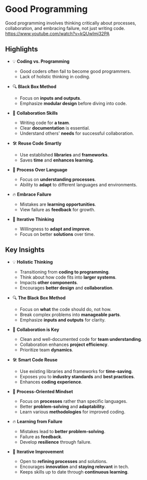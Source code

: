 # Good Programming
Good programming involves thinking critically about processes, collaboration, and embracing failure, not just writing code.
https://www.youtube.com/watch?v=kQUwImj32PA

## Highlights
- 💡 **Coding vs. Programming**
  - Good coders often fail to become good programmers.
  - Lack of holistic thinking in coding.

- 🔍 **Black Box Method**
  - Focus on **inputs and outputs**.
  - Emphasize **modular design** before diving into code.

- 🤝 **Collaboration Skills**
  - Writing code for **a team**.
  - Clear **documentation** is essential.
  - Understand others' **needs** for successful collaboration.

- 🛠️ **Reuse Code Smartly**
  - Use established **libraries** and **frameworks**.
  - Saves **time** and **enhances learning**.

- 🔄 **Process Over Language**
  - Focus on **understanding processes**.
  - Ability to **adapt** to different languages and environments.

- 🔥 **Embrace Failure**
  - Mistakes are **learning opportunities**.
  - View failure as **feedback** for growth.

- 🧠 **Iterative Thinking**
  - Willingness to **adapt and improve**.
  - Focus on better **solutions** over time.

## Key Insights
- 💡 **Holistic Thinking**
  - Transitioning from **coding to programming**.
  - Think about how code fits into **larger systems**.
  - Impacts **other components**.
  - Encourages **better design** and **collaboration**.

- 🔍 **The Black Box Method**
  - Focus on **what** the code should do, not how.
  - Break complex problems into **manageable parts**.
  - Emphasize **inputs and outputs** for clarity.

- 🤝 **Collaboration is Key**
  - Clean and well-documented code for **team understanding**.
  - Collaboration enhances **project efficiency**.
  - Prioritize team **dynamics**.

- 🛠️ **Smart Code Reuse**
  - Use existing libraries and frameworks for **time-saving**.
  - Exposes you to **industry standards** and **best practices**.
  - Enhances **coding experience**.

- 🔄 **Process-Oriented Mindset**
  - Focus on **processes** rather than specific languages.
  - Better **problem-solving** and **adaptability**.
  - Learn various **methodologies** for improved coding.

- 🔥 **Learning from Failure**
  - Mistakes lead to **better problem-solving**.
  - Failure as **feedback**.
  - Develop **resilience** through failure.

- 🧠 **Iterative Improvement**
  - Open to **refining processes** and solutions.
  - Encourages **innovation** and **staying relevant** in tech.
  - Keeps skills up to date through **continuous learning**.
